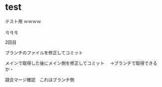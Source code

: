 # test
テスト用
ｗｗｗｗ


ｑｑｑ


2回目

ブランチのファイルを修正してコミット

メインで取得した後にメイン側を修正してコミット
　→ブランチで取得できるか・



競合マージ確認　これはブランチ側
